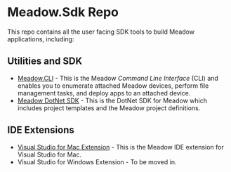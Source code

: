 # Meadow.Sdk Repo

This repo contains all the user facing SDK tools to build Meadow applications, including:

## Utilities and SDK

* [Meadow.CLI](Meadow.CLI/readme.md) - This is the Meadow _Command Line Interface_ (CLI) and enables you to enumerate attached Meadow devices, perform file management tasks, and deploy apps to an attached device.
* [Meadow DotNet SDK](Meadow_DotNet_SDK/readme.md) - This is the DotNet SDK for Meadow which includes project templates and the Meadow project definitions.

## IDE Extensions

* [Visual Studio for Mac Extension](VS4Mac_MEadow_Extension/readme.md) - This is the Meadow IDE extension for Visual Studio for Mac.
* Visual Studio for Windows Extension - To be moved in.